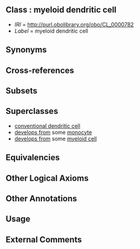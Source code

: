 
## Class : myeloid dendritic cell

 * *IRI* = http://purl.obolibrary.org/obo/CL_0000782
 * *Label* = myeloid dendritic cell

## Synonyms


## Cross-references


## Subsets


## Superclasses

 * [conventional dendritic cell](../../CL/90/CL_0000990.md)
 * [develops from](../../RO/02/RO_0002202.md) some [monocyte](../../CL/76/CL_0000576.md)
 * [develops from](../../RO/02/RO_0002202.md) some [myeloid cell](../../CL/63/CL_0000763.md)

## Equivalencies


## Other Logical Axioms


## Other Annotations


## Usage


## External Comments

